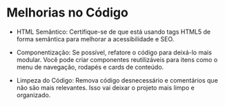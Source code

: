 # Melhorias no Código

- HTML Semântico: Certifique-se de que está usando tags HTML5 de forma semântica para melhorar a acessibilidade e SEO.

- Componentização: Se possível, refatore o código para deixá-lo mais modular. Você pode criar componentes reutilizáveis para itens como o menu de navegação, rodapés e cards de conteúdo.

- Limpeza do Código: Remova código desnecessário e comentários que não são mais relevantes. Isso vai deixar o projeto mais limpo e organizado.
